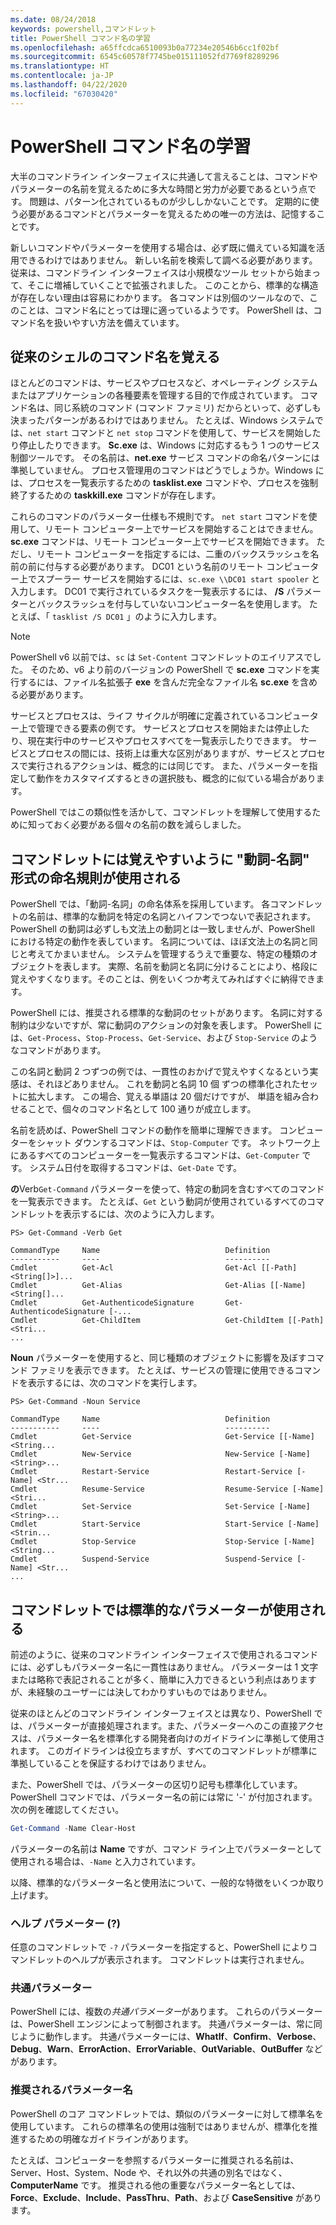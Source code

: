 ```yaml
---
ms.date: 08/24/2018
keywords: powershell,コマンドレット
title: PowerShell コマンド名の学習
ms.openlocfilehash: a65ffcdca6510093b0a77234e20546b6cc1f02bf
ms.sourcegitcommit: 6545c60578f7745be015111052fd7769f8289296
ms.translationtype: HT
ms.contentlocale: ja-JP
ms.lasthandoff: 04/22/2020
ms.locfileid: "67030420"
---
```

# <a name="learning-powershell-command-names"></a>PowerShell コマンド名の学習

大半のコマンドライン インターフェイスに共通して言えることは、コマンドやパラメーターの名前を覚えるために多大な時間と労力が必要であるという点です。 問題は、パターン化されているものが少ししかないことです。 定期的に使う必要があるコマンドとパラメーターを覚えるための唯一の方法は、記憶することです。

新しいコマンドやパラメーターを使用する場合は、必ず既に備えている知識を活用できるわけではありません。 新しい名前を検索して調べる必要があります。 従来は、コマンドライン インターフェイスは小規模なツール セットから始まって、そこに増補していくことで拡張されました。 このことから、標準的な構造が存在しない理由は容易にわかります。
各コマンドは別個のツールなので、このことは、コマンド名にとっては理に適っているようです。 PowerShell は、コマンド名を扱いやすい方法を備えています。

## <a name="learning-command-names-in-traditional-shells"></a>従来のシェルのコマンド名を覚える

ほとんどのコマンドは、サービスやプロセスなど、オペレーティング システムまたはアプリケーションの各種要素を管理する目的で作成されています。 コマンド名は、同じ系統のコマンド (コマンド ファミリ) だからといって、必ずしも決まったパターンがあるわけではありません。 たとえば、Windows システムでは、`net start` コマンドと `net stop` コマンドを使用して、サービスを開始したり停止したりできます。 **Sc.exe** は、Windows に対応するもう 1 つのサービス制御ツールです。 その名前は、**net.exe** サービス コマンドの命名パターンには準拠していません。 プロセス管理用のコマンドはどうでしょうか。Windows には、プロセスを一覧表示するための **tasklist.exe** コマンドや、プロセスを強制終了するための **taskkill.exe** コマンドが存在します。

これらのコマンドのパラメーター仕様も不規則です。 `net start` コマンドを使用して、リモート コンピューター上でサービスを開始することはできません。 **sc.exe** コマンドは、リモート コンピューター上でサービスを開始できます。 ただし、リモート コンピューターを指定するには、二重のバックスラッシュを名前の前に付与する必要があります。 DC01 という名前のリモート コンピューター上でスプーラー サービスを開始するには、`sc.exe \\DC01 start spooler` と入力します。
DC01 で実行されているタスクを一覧表示するには、 **/S** パラメーターとバックスラッシュを付与していないコンピューター名を使用します。 たとえば、「 `tasklist /S DC01` 」のように入力します。

> [!NOTE]
> PowerShell v6 以前では、`sc` は `Set-Content` コマンドレットのエイリアスでした。 そのため、v6 より前のバージョンの PowerShell で **sc.exe** コマンドを実行するには、ファイル名拡張子 **exe** を含んだ完全なファイル名 **sc.exe** を含める必要があります。

サービスとプロセスは、ライフ サイクルが明確に定義されているコンピューター上で管理できる要素の例です。 サービスとプロセスを開始または停止したり、現在実行中のサービスやプロセスすべてを一覧表示したりできます。 サービスとプロセスの間には、技術上は重大な区別がありますが、サービスとプロセスで実行されるアクションは、概念的には同じです。 また、パラメーターを指定して動作をカスタマイズするときの選択肢も、概念的に似ている場合があります。

PowerShell ではこの類似性を活かして、コマンドレットを理解して使用するために知っておく必要がある個々の名前の数を減らしました。

## <a name="cmdlets-use-verb-noun-names-to-reduce-command-memorization"></a>コマンドレットには覚えやすいように "動詞-名詞" 形式の命名規則が使用される

PowerShell では、「動詞-名詞」の命名体系を採用しています。 各コマンドレットの名前は、標準的な動詞を特定の名詞とハイフンでつないで表記されます。 PowerShell の動詞は必ずしも文法上の動詞とは一致しませんが、PowerShell における特定の動作を表しています。 名詞については、ほぼ文法上の名詞と同じと考えてかまいません。 システムを管理するうえで重要な、特定の種類のオブジェクトを表します。 実際、名前を動詞と名詞に分けることにより、格段に覚えやすくなります。そのことは、例をいくつか考えてみればすぐに納得できます。

PowerShell には、推奨される標準的な動詞のセットがあります。 名詞に対する制約は少ないですが、常に動詞のアクションの対象を表します。 PowerShell には、`Get-Process`、`Stop-Process`、`Get-Service`、および `Stop-Service` のようなコマンドがあります。

この名詞と動詞 2 つずつの例では、一貫性のおかげで覚えやすくなるという実感は、それほどありません。 これを動詞と名詞 10 個 ずつの標準化されたセットに拡大します。 この場合、覚える単語は 20 個だけですが、
単語を組み合わせることで、個々のコマンド名として 100 通りが成立します。

名前を読めば、PowerShell コマンドの動作を簡単に理解できます。 コンピューターをシャット ダウンするコマンドは、`Stop-Computer` です。 ネットワーク上にあるすべてのコンピューターを一覧表示するコマンドは、`Get-Computer` です。 システム日付を取得するコマンドは、`Get-Date` です。

**の**Verb`Get-Command` パラメーターを使って、特定の動詞を含むすべてのコマンドを一覧表示できます。 たとえば、`Get` という動詞が使用されているすべてのコマンドレットを表示するには、次のように入力します。

```
PS> Get-Command -Verb Get

CommandType     Name                            Definition
-----------     ----                            ----------
Cmdlet          Get-Acl                         Get-Acl [[-Path] <String[]>]...
Cmdlet          Get-Alias                       Get-Alias [[-Name] <String[]...
Cmdlet          Get-AuthenticodeSignature       Get-AuthenticodeSignature [-...
Cmdlet          Get-ChildItem                   Get-ChildItem [[-Path] <Stri...
...
```

**Noun** パラメーターを使用すると、同じ種類のオブジェクトに影響を及ぼすコマンド ファミリを表示できます。 たとえば、サービスの管理に使用できるコマンドを表示するには、次のコマンドを実行します。

```
PS> Get-Command -Noun Service

CommandType     Name                            Definition
-----------     ----                            ----------
Cmdlet          Get-Service                     Get-Service [[-Name] <String...
Cmdlet          New-Service                     New-Service [-Name] <String>...
Cmdlet          Restart-Service                 Restart-Service [-Name] <Str...
Cmdlet          Resume-Service                  Resume-Service [-Name] <Stri...
Cmdlet          Set-Service                     Set-Service [-Name] <String>...
Cmdlet          Start-Service                   Start-Service [-Name] <Strin...
Cmdlet          Stop-Service                    Stop-Service [-Name] <String...
Cmdlet          Suspend-Service                 Suspend-Service [-Name] <Str...
...
```

## <a name="cmdlets-use-standard-parameters"></a>コマンドレットでは標準的なパラメーターが使用される

前述のように、従来のコマンドライン インターフェイスで使用されるコマンドには、必ずしもパラメーター名に一貫性はありません。 パラメーターは 1 文字または略称で表記されることが多く、簡単に入力できるという利点はありますが、未経験のユーザーには決してわかりすいものではありません。

従来のほとんどのコマンドライン インターフェイスとは異なり、PowerShell では、パラメーターが直接処理されます。また、パラメーターへのこの直接アクセスは、パラメーター名を標準化する開発者向けのガイドラインに準拠して使用されます。 このガイドラインは役立ちますが、すべてのコマンドレットが標準に準拠していることを保証するわけではありません。

また、PowerShell では、パラメーターの区切り記号も標準化しています。 PowerShell コマンドでは、パラメーター名の前には常に '-' が付加されます。 次の例を確認してください。

```powershell
Get-Command -Name Clear-Host
```

パラメーターの名前は **Name** ですが、コマンド ライン上でパラメーターとして使用される場合は、`-Name` と入力されています。

以降、標準的なパラメーター名と使用法について、一般的な特徴をいくつか取り上げます。

### <a name="the-help-parameter-"></a>ヘルプ パラメーター (?)

任意のコマンドレットで `-?` パラメーターを指定すると、PowerShell によりコマンドレットのヘルプが表示されます。
コマンドレットは実行されません。

### <a name="common-parameters"></a>共通パラメーター

PowerShell には、複数の*共通パラメーター*があります。 これらのパラメーターは、PowerShell エンジンによって制御されます。 共通パラメーターは、常に同じように動作します。 共通パラメーターには、**WhatIf**、**Confirm**、**Verbose**、**Debug**、**Warn**、**ErrorAction**、**ErrorVariable**、**OutVariable**、**OutBuffer** などがあります。

### <a name="recommended-parameter-names"></a>推奨されるパラメーター名

PowerShell のコア コマンドレットでは、類似のパラメーターに対して標準名を使用しています。 これらの標準名の使用は強制ではありませんが、標準化を推進するための明確なガイドラインがあります。

たとえば、コンピューターを参照するパラメーターに推奨される名前は、Server、Host、System、Node や、それ以外の共通の別名ではなく、**ComputerName** です。 推奨される他の重要なパラメーター名としては、**Force**、**Exclude**、**Include**、**PassThru**、**Path**、および **CaseSensitive** があります。
